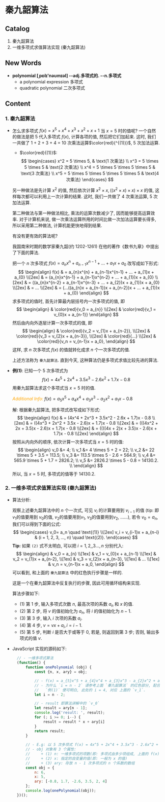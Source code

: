 # 秦九韶算法

## Catalog
1. 秦九韶算法
2. 一维多项式求值算法实现 (秦九韶算法)



## New Words
- **polynomial [ˌpɒlɪ'nəʊmɪəl] --adj.多项式的. --n.多项式**
    + a polynomial expression 多项式
    + quadratic polynomial 二次多项式



## Content
### 1. 秦九韶算法
- 怎么求多项式 $f(x) = x^5 + x^4 + x^3 + x^2 + x + 1$ 当 $x = 5$ 时的值呢?
  一个自然的做法是把 5 代入多项式 $f(x)$, 计算各项的值, 然后把它们加起来. 这时,
  我们一共做了 1 + 2 + 3 + 4 = 10 次乘法运算$\color{red}{^{(1)}}$, 5 次加法运算.
  
    + $\color{red}{(1)}$:
  $$
      \begin{cases}
        x^2 = 5 \times 5,                   & \text{1 次乘法} \\
        x^3 = 5 \times 5 \times 5           & \text{2 次乘法} \\
        x^4 = 5 \times 5 \times 5 \times 5  & \text{3 次乘法} \\
        x^5 = 5 \times 5 \times 5 \times 5 \times 5  & \text{4 次乘法}
      \end{cases}
  $$
  
  另一种做法是先计算 $x^2$ 的值, 然后依次计算
  $x^2 \times x, ((x^2 \times x) \times x) \times x$ 的值,
  这样每次都可以利用上一次计算的结果. 这时, 我们一共做了 4 次乘法运算,
  5 次加法运算.
  
  第二种做法与第一种做法相比, 乘法的运算次数减少了, 因而能够提高运算效率.
  对于计算机来说, 做一次乘法运算所用的时间比做一次加法运算要长得多,
  所以采用第二种做法, 计算机能更快地得到结果. 
  
  有没有更有效的算法呢?
  
  我国南宋时期的数学家秦九韶(约 1202-1261) 在他的著作《数书九章》中提出了下面的算法. 
  
  把一个 $n$ 次多项式
  $f(x) = a_{n}x^n + a_{n-1}x^{n-1} + ... + a_{1}x + a_{0}$ 改写成如下形式:
  $$
    \begin{align}
    f(x)  & = a_{n}x^{n} + a_{n-1}x^{n-1} + ... + a_{1}x + a_{0}   \\[2ex] 
        & = (a_{n}x^{n-1} + a_{n-1}x^{n-2} + ... + a_{1})x + a_{0}    \\[2ex] 
        & = ((a_{n}x^{n-2} + a_{n-1}x^{n-3} + ... + a_{2})x + a_{1})x + a_{0} \\[2ex]
        & = ...   \\[2ex]
        & = (...((a_{n}x + a_{n-1})x + a_{n-2})x + ... + a_{1})x + a_{0}
    \end{align}
  $$
  求多项式的值时, 首先计算最内层括号内一次多项式的值, 即
  $$
    \begin{align}
        & \color{red}{v_0 = a_{n}}  \\[2ex]
        & \color{red}{v_1 = v_{0}x + a_{n-1}}
    \end{align}
  $$
  然后由内向外逐层计算一次多项式的值, 即
  $$
    \begin{align}
        & \color{red}{v_2 = v_{1}x + a_{n-2}},   \\[2ex]
        & \color{red}{v_3 = v_{2}x + a_{n-3}},   \\[2ex]
        & \color{red}{...}                       \\[2ex]
        & \color{red}{v_n = v_{n-1}x + a_0},
     \end{align}
  $$
  这样, 求 $n$ 次多项式 $f(x)$ 的值就转化成求 $n$ 个一次多项式的值.
  
  上述方法称为 `秦九韶算法`. 直到今天, 这种算法仍是多项式求值比较先进的算法.
  
- **例(1)**: 已知一个 5 次多项式为 
  $$
  f(x) = 4x^5 + 2x^4 + 3.5x^3 - 2.6x^2 + 1.7x - 0.8
  $$
  用秦九韶算法求这个多项式当 $x = 5$ 时的值.
  
  <i style="color: orange;">Additional Info:</i>
  $f(x) = a_{5}x^5 + a_{4}x^4 + a_{3}x^3 - a_{2}x^2 + a_{1}x - 0.8$

  解: 根据秦九韶算法, 把多项式改写成如下形式:
  $$
    \begin{align}
        f(x) & = (4x^4 + 2x^3 + 3.5x^2 - 2.6x + 1.7)x - 0.8 \\[2ex]
            & = ((4x^3 + 2x^2 + 3.5x - 2.6)x + 1.7)x - 0.8  \\[2ex]
            & = (((4x^2 + 2x + 3.5)x - 2.6)x + 1.7)x - 0.8  \\[2ex]
            & = ((((4x + 2)x + 3.5)x - 2.6)x + 1.7)x - 0.8  \\[2ex]
    \end{align}
  $$
  按照从内向外的顺序, 依次计算一次多项式当 $x = 5$ 时的值:
  $$
    \begin{align}
        v_0 &= 4;                                \\
        v_1 &= 4 \times 5 + 2 = 22;              \\
        v_2 &= 22 \times 5 + 3.5 = 113.5;        \\
        v_3 &= 113.5 \times 5 - 2.6 = 564.9;     \\
        v_4 &= 565.9 \times 5 + 1.7 = 2826.2;    \\
        v_5 &= 2826.2 \times 5 - 0.8 = 14130.2.  \\
    \end{align}
  $$
  所以, 当 $x = 5$ 时, 多项式的值等于 14130.2.


### 2. 一维多项式求值算法实现 (秦九韶算法)
- 算法分析:

  观察上述秦九韶算法中的 $n$ 个一次式, 可见 $v_i$ 的计算要用到 $v_{i-1}$ 的值
  (tip: 即 $v_1$的值要用到 $v_0$的值, $v_2$的值要用到$v_1$,
  $v_3$的值要用到$v_2$, ......),
  若令 $v_0 = a_n$, 我们可以得到下面的公式:
  $$
    \begin{cases}
        v_0= a_n   \quad \text{(1)} \\[2ex]
        v_i = v_{i-1}x + a_{n-i} & (i = 1, 2, 3, ..., n) \quad \text{(2)}.
    \end{cases}
  $$
  **Tip:** 如果 `(2)` 式不太明白, 可以把 $i = 1, 2, ,3 ..., n$
  分别代入:
  $$
  \begin{align}
        & v_0 = a_{n}               \\[1ex]
        & v_1 = v_{0}x + a_{n-1}    \\[1ex]
        & v_2 = v_{1}x + a_{n-2},   \\[1ex]
        & v_3 = v_{2}x + a_{n-3},   \\[1ex]
        & ...                       \\[1ex]
        & v_n = v_{n-1}x + a_0,
     \end{align}
  $$
  可以看到, 和上面的 `秦九韶算法` 中的红色执行步骤是一样的.

  这是一个在秦九韶算法中反复执行的步骤, 因此可用循环结构来实现.

  算法步骤如下:
    + (1) 第 1 步, 输入多项式次数 $n$, 最高次项的系数 $a_n$ 和 $x$ 的值.
    + (2) 第 2 步, 将 $v$ 的值初始化为 $a_n$, 将 $i$ 的值初始化为 $n-1$.
    + (3) 第 3 步, 输入 $i$ 次项的系数 $a_i$.
    + (4) 第 4 步, $v = vx + a_{i}, i = i - 1$.
    + (5) 第 5 步, 判断 $i$ 是否大于或等于 0, 若是, 则返回到第 3 步; 否则,
      输出多项式的值 $v$.  
- JavaScript 实现的源码如下:
  ```js
    // - 一维多项式算法
    (function() {
        function onePolynomial (obj) {
            const {n, x, ary} = obj;
  
            // - f(x) = a_{5}x^5 + a_{4}x^4 + a_{3}x^3 - a_{2}x^2 + a_{1}x - 0.8
            // - 为什么 `i = n - 2` 请参考上面 `秦九韶算法` 的红色部分, 配合
            //   `例(1)` 便可明白, 此处的 i = 4, 对应 上面的 `v_1`.
            let i = n - 2;
  
            // - result 即算法讲解中的 `v_0`
            let result = ary[n - 1];
            console.log('result: ', result);
            for (; i >= 0; i--) {
                result = result * x + ary[i]
            }
            return result;
        }
        
        // - E.g: 以 5 次多项式 f(x) = 4x^5 + 2x^4 + 3.5x^3 - 2.6x^2 + 1.7x - 0.8 为例. 
        // - obj 对象有 3 个属性: 
        //     + (1) n: 一维多项式的项数(即: 多项式由多少项组成, 上面的 f(x) 有 6 项)
        //     + (2) x: 指定的自变量的值(即: 一般为 x 的值)
        //     + (3) ary: 存放 n - 1 次多项式的 n 个系数的数组
        const obj = {
            n: 6,
            x: 5,
            ary: [-0.8, 1.7, -2.6, 3.5, 2, 4]
        };
        console.log(onePolynomial(obj));
    })();
  ```